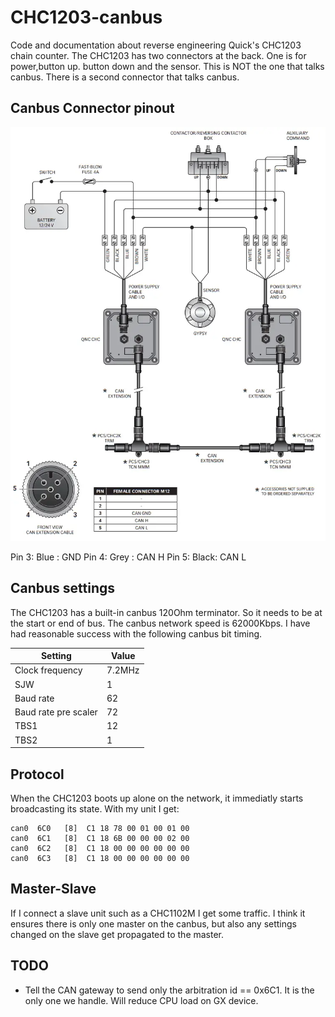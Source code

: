 # CHC1203-canbus
Code and documentation about reverse engineering Quick's CHC1203 chain counter. The CHC1203 has two connectors at the back. One is for power,button up. button down and the sensor. This is NOT the one that talks canbus. There is a second connector that talks canbus.

## Canbus Connector pinout

![electrical](Quick-QNC-CHC-Chain-Counter-two-instruments.webp)

Pin 3: Blue : GND
Pin 4: Grey : CAN H
Pin 5: Black: CAN L



## Canbus settings
The CHC1203 has a built-in canbus 120Ohm terminator. So it needs to be at the start or end of bus. The canbus network speed is 62000Kbps. I have had reasonable success with the following canbus bit timing. 

|Setting          |Value|
|--------------------|------|
|Clock frequency     |7.2MHz|
|SJW                 | 1|
|Baud rate           |62|
|Baud rate pre scaler|72|
|TBS1                |12|
|TBS2                | 1|


## Protocol

When the CHC1203 boots up alone on the network, it immediatly starts broadcasting its state. With my unit I get:

```
can0  6C0   [8]  C1 18 78 00 01 00 01 00 
can0  6C1   [8]  C1 18 6B 00 00 00 02 00 
can0  6C2   [8]  C1 18 00 00 00 00 00 00 
can0  6C3   [8]  C1 18 00 00 00 00 00 00 
```

## Master-Slave

If I connect a slave unit such as a CHC1102M I get some traffic. I think it ensures there is only one master on the canbus, but also any settings changed on the slave get propagated to the master.

## TODO

- Tell the CAN gateway to send only the arbitration id == 0x6C1. It is the only one we handle. Will reduce CPU load on GX device.
